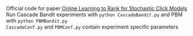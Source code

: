 Official code for paper [Online Learning to Rank for Stochastic Click Models](https://openreview.net/forum?id=BKwGowR0Bt&referrer=%5BAuthor%20Console%5D(%2Fgroup%3Fid%3DTMLR%2FAuthors%23your-submissions))\
Run Cascade Bandit experiments with ```python CascadeBandit.py``` and PBM with ```python PBMBandit.py```\
```CascadeConf.py``` and ```PBMConf.py``` contain  experiment specific parameters
